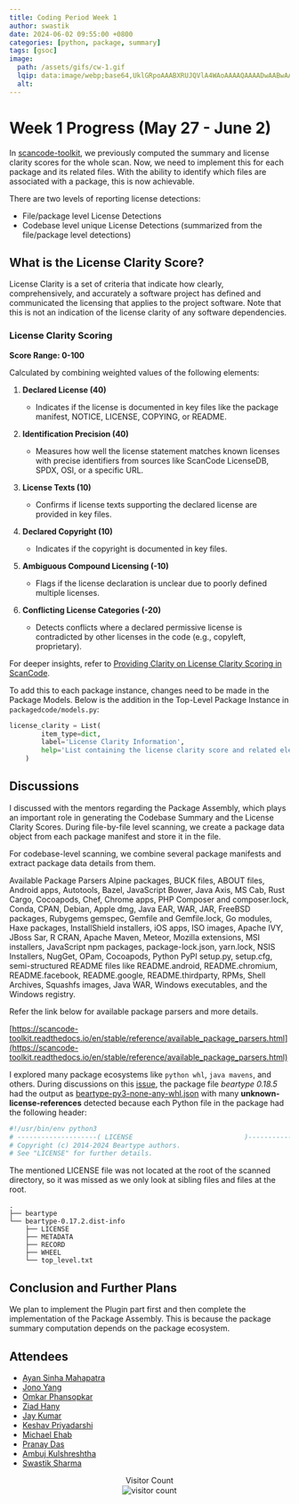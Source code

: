 ```yaml
---
title: Coding Period Week 1
author: swastik
date: 2024-06-02 09:55:00 +0800
categories: [python, package, summary]
tags: [gsoc]
image:
  path: /assets/gifs/cw-1.gif
  lqip: data:image/webp;base64,UklGRpoAAABXRUJQVlA4WAoAAAAQAAAADwAABwAAQUxQSDIAAAARL0AmbZurmr57yyIiqE8oiG0bejIYEQTgqiDA9vqnsUSI6H+oAERp2HZ65qP/VIAWAFZQOCBCAAAA8AEAnQEqEAAIAAVAfCWkAALp8sF8rgRgAP7o9FDvMCkMde9PK7euH5M1m6VWoDXf2FkP3BqV0ZYbO6NA/VFIAAAA
  alt:
---
```


# Week 1 Progress (May 27 - June 2)

In [scancode-toolkit](https://github.com/nexb/scancode-toolkit), we previously computed the summary and license clarity scores for the whole scan. Now, we need to implement this for each package and its related files. With the ability to identify which files are associated with a package, this is now achievable.

There are two levels of reporting license detections:
- File/package level License Detections
- Codebase level unique License Detections (summarized from the file/package level detections)

## What is the License Clarity Score?

License Clarity is a set of criteria that indicate how clearly, comprehensively, and accurately a software project has defined and communicated the licensing that applies to the project software. Note that this is not an indication of the license clarity of any software dependencies.

### License Clarity Scoring

**Score Range: 0-100**

Calculated by combining weighted values of the following elements:

1. **Declared License (40)**
   - Indicates if the license is documented in key files like the package manifest, NOTICE, LICENSE, COPYING, or README.

2. **Identification Precision (40)**
   - Measures how well the license statement matches known licenses with precise identifiers from sources like ScanCode LicenseDB, SPDX, OSI, or a specific URL.

3. **License Texts (10)**
   - Confirms if license texts supporting the declared license are provided in key files.

4. **Declared Copyright (10)**
   - Indicates if the copyright is documented in key files.

5. **Ambiguous Compound Licensing (-10)**
   - Flags if the license declaration is unclear due to poorly defined multiple licenses.

6. **Conflicting License Categories (-20)**
   - Detects conflicts where a declared permissive license is contradicted by other licenses in the code (e.g., copyleft, proprietary).

For deeper insights, refer to [Providing Clarity on License Clarity Scoring in ScanCode](https://nexb.com/scancode-license-clarity-scoring/#:~:text=The%20license%20clarity%20score%20is,licensing%2C%20and%20Conflicting%20license%20categories.).

To add this to each package instance, changes need to be made in the Package Models. Below is the addition in the Top-Level Package Instance in `packagedcode/models.py`:

```python
license_clarity = List(
        item_type=dict,
        label='License Clarity Information',
        help='List containing the license clarity score and related elements.'
    )
```

## Discussions
I discussed with the mentors regarding the Package Assembly, which plays an important role in generating the Codebase Summary and the License Clarity Scores. During file-by-file level scanning, we create a package data object from each package manifest and store it in the file.

For codebase-level scanning, we combine several package manifests and extract package data details from them.

Available Package Parsers
Alpine packages, BUCK files, ABOUT files, Android apps, Autotools, Bazel, JavaScript Bower, Java Axis, MS Cab, Rust Cargo, Cocoapods, Chef, Chrome apps, PHP Composer and composer.lock, Conda, CPAN, Debian, Apple dmg, Java EAR, WAR, JAR, FreeBSD packages, Rubygems gemspec, Gemfile and Gemfile.lock, Go modules, Haxe packages, InstallShield installers, iOS apps, ISO images, Apache IVY, JBoss Sar, R CRAN, Apache Maven, Meteor, Mozilla extensions, MSI installers, JavaScript npm packages, package-lock.json, yarn.lock, NSIS Installers, NugGet, OPam, Cocoapods, Python PyPI setup.py, setup.cfg, semi-structured README files like README.android, README.chromium, README.facebook, README.google, README.thirdparty, RPMs, Shell Archives, Squashfs images, Java WAR, Windows executables, and the Windows registry.

Refer the link below for available package parsers and more details.

[https://scancode-toolkit.readthedocs.io/en/stable/reference/available_package_parsers.html](https://scancode-toolkit.readthedocs.io/en/stable/reference/available_package_parsers.html)

I explored many package ecosystems like `python whl`, `java mavens`, and others. During discussions on this [issue](https://github.com/nexB/scancode-toolkit/issues/3707), the package file *beartype 0.18.5* had the output as [beartype-py3-none-any-whl.json](https://github.com/nexB/scancode-toolkit/files/14720145/beartype-0.17.2.json) with many **unknown-license-references** detected because each Python file in the package had the following header:

```python
#!/usr/bin/env python3
# --------------------( LICENSE                            )--------------------
# Copyright (c) 2014-2024 Beartype authors.
# See "LICENSE" for further details.
```

The mentioned LICENSE file was not located at the root of the scanned directory, so it was missed as we only look at sibling files and files at the root.

```shell
.
├── beartype
└── beartype-0.17.2.dist-info
    ├── LICENSE
    ├── METADATA
    ├── RECORD
    ├── WHEEL
    └── top_level.txt
```
## Conclusion and Further Plans

We plan to implement the Plugin part first and then complete the implementation of the Package Assembly. This is because the package summary computation depends on the package ecosystem.

## Attendees

- [Ayan Sinha Mahapatra](https://github.com/AyanSinhaMahapatra)
- [Jono Yang](https://github.com/JonoYang)
- [Omkar Phansopkar](https://github.com/OmkarPh)
- [Ziad Hany](https://github.com/ziadhany)
- [Jay Kumar](https://github.com/35C4n0r)
- [Keshav Priyadarshi](https://github.com/keshav-space)
- [Michael Ehab](https://github.com/michaelehab)
- [Pranay Das](https://github.com/404-geek)
- [Ambuj Kulshreshtha](https://github.com/ambuj-1211)
- [Swastik Sharma](https://github.com/swastkk)

<div style="text-align: center;">
  <p style="margin-bottom: 1px;">Visitor Count</p>
  <img src="https://profile-counter.glitch.me/swastkk-cw-1/count.svg" alt="visitor count" />
</div>